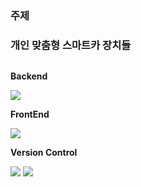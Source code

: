 ### 주제
### 개인 맞춤형 스마트카 장치들






<div style="display:flex; flex-direction:column; align-items:flex-start;">
    <!-- Backend -->
    <p><strong>Backend</strong></p>
    <div>
        <a><img src="https://img.shields.io/badge/fastapi-009688?style=flat-square&logo=fastapi&logoColor=009688"/></a>
    </div>
    <!-- FrontEnd -->
    <p><strong>FrontEnd</strong></p>
    <div>
        <img src="https://img.shields.io/badge/react-61DAFB?style=flat-square&logo=react&logoColor=white">
    </div>
    <!-- Version Control -->
    <p><strong>Version Control</strong></p>
    <div>
        <img src="https://img.shields.io/badge/github-181717?style=flat-square&logo=github&logoColor=white">
        <img src="https://img.shields.io/badge/git-F05032?style=flat-square&logo=git&logoColor=white">
    </div>
    
</div>
